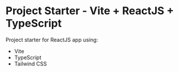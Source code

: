 # Project Starter - Vite + ReactJS + TypeScript

Project starter for ReactJS app using:

- Vite
- TypeScript
- Tailwind CSS
